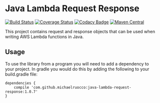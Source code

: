 # Java Lambda Request Response

[![Build Status](https://travis-ci.org/michaelruocco/java-lambda-request-response.svg?branch=master)](https://travis-ci.org/michaelruocco/java-lambda-request-response)
[![Coverage Status](https://coveralls.io/repos/github/michaelruocco/java-lambda-request-response/badge.svg?branch=master)](https://coveralls.io/github/michaelruocco/java-lambda-request-response?branch=master)
[![Codacy Badge](https://api.codacy.com/project/badge/Grade/6d33164f8a5343d8ac8e2dee6a4107f8)](https://www.codacy.com/app/michaelruocco/java-lambda-request-response?utm_source=github.com&amp;utm_medium=referral&amp;utm_content=michaelruocco/java-lambda-request-response&amp;utm_campaign=Badge_Grade)
[![Maven Central](https://maven-badges.herokuapp.com/maven-central/com.github.michaelruocco/java-lambda-request-response/badge.svg)](https://maven-badges.herokuapp.com/maven-central/com.github.michaelruocco/java-lambda-request-response)

This project contains request and response objects that can be used when
writing AWS Lambda functions in Java.

## Usage

To use the library from a program you will need to add a dependency to your project. In
gradle you would do this by adding the following to your build.gradle file:

```
dependencies {
    compile 'com.github.michaelruocco:java-lambda-request-response:1.0.7'
}
```